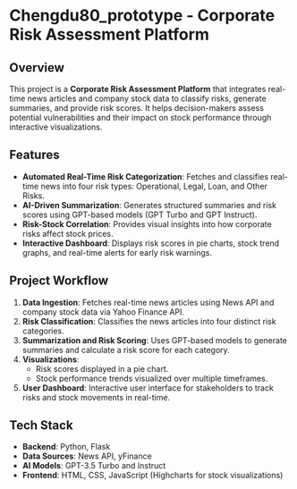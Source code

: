 # Chengdu80_prototype - Corporate Risk Assessment Platform

## Overview
This project is a **Corporate Risk Assessment Platform** that integrates real-time news articles and company stock data to classify risks, generate summaries, and provide risk scores. It helps decision-makers assess potential vulnerabilities and their impact on stock performance through interactive visualizations.

## Features
- **Automated Real-Time Risk Categorization**: Fetches and classifies real-time news into four risk types: Operational, Legal, Loan, and Other Risks.
- **AI-Driven Summarization**: Generates structured summaries and risk scores using GPT-based models (GPT Turbo and GPT Instruct).
- **Risk-Stock Correlation**: Provides visual insights into how corporate risks affect stock prices.
- **Interactive Dashboard**: Displays risk scores in pie charts, stock trend graphs, and real-time alerts for early risk warnings.

## Project Workflow
1. **Data Ingestion**: Fetches real-time news articles using News API and company stock data via Yahoo Finance API.
2. **Risk Classification**: Classifies the news articles into four distinct risk categories.
3. **Summarization and Risk Scoring**: Uses GPT-based models to generate summaries and calculate a risk score for each category.
4. **Visualizations**:
   - Risk scores displayed in a pie chart.
   - Stock performance trends visualized over multiple timeframes.
5. **User Dashboard**: Interactive user interface for stakeholders to track risks and stock movements in real-time.

## Tech Stack
- **Backend**: Python, Flask
- **Data Sources**: News API, yFinance
- **AI Models**: GPT-3.5 Turbo and Instruct
- **Frontend**: HTML, CSS, JavaScript (Highcharts for stock visualizations)



